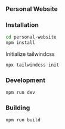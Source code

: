 ### Personal Website

### Installation
```bash
cd personal-website
npm install
```

Initialize tailwindcss

```bash
npx tailwindcss init
```

### Development
```bash
npm run dev
```

### Building
```bash
npm run build
```